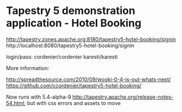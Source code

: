 # Tapestry 5 demonstration application - Hotel Booking

http://tapestry.zones.apache.org:8180/tapestry5-hotel-booking/signin
http://localhost:8080/tapestry5-hotel-booking/signin

login/pass:
    cordenier/cordenier
    karesti/karesti

More information:

http://spreadthesource.com/2010/09/wooki-0-4-is-out-whats-next/
https://github.com/ccordenier/tapestry5-hotel-booking/

Now runs with 5.4-alpha-9 http://tapestry.apache.org/release-notes-54.html,
but with css errors and assets to move